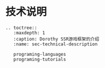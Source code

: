 # 技术说明

```{eval-rst}
.. toctree::
   :maxdepth: 1
   :caption: Dorothy SSR游戏框架的介绍
   :name: sec-technical-description

   programing-languages
   programing-tutorials
```

